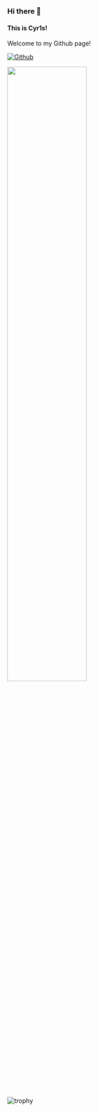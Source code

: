 ### Hi there 👋 

#### This is Cyr1s!

Welcome to my Github page!

[![Github](https://img.shields.io/badge/-Github-000?style=flat&logo=Github&logoColor=white)](https://github.com/tri-blade)

<p>
	<img width="60%" align="center" src="https://github-readme-stats.vercel.app/api?username=Cyr1s-dev&show_icons=true&theme=transparent" />

![trophy](https://github-profile-trophy.vercel.app/?username=Cyr1s-dev&theme=transparent)
